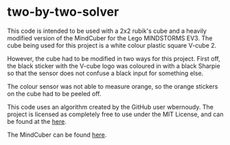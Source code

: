 # two-by-two-solver

This code is intended to be used with a 2x2 rubik's cube and a heavily modified version of the MindCuber for the Lego MINDSTORMS EV3. The cube being used for this project is a white colour plastic square V-cube 2.

However, the cube had to be modified in two ways for this project. First off, the black sticker with the V-cube logo was coloured in with a black Sharpie so that the sensor does not confuse a black input for something else.

The colour sensor was not able to measure orange, so the orange stickers on the cube had to be peeled off.

This code uses an algorithm created by the GitHub user wbernoudy. The project is licensed as completely free to use under the MIT License, and can be found at the [here](https://github.com/wbernoudy/pocket-cube-solver). 

The MindCuber can be found [here](http://mindcuber.com/).
